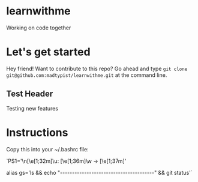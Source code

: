 # learnwithme
Working on code together

# Let's get started
Hey friend! Want to contribute to this repo? Go ahead and type 
`git clone git@github.com:madtypist/learnwithme.git`
at the command line.

## Test Header
Testing new features 

# Instructions
Copy this into your ~/.bashrc file:

`PS1='\n\[\e[1;32m\]\u: \[\e[1;36m\]\w -> \[\e[1;37m\]'

alias gs='ls && echo "---------------------------------------" && git status'`
